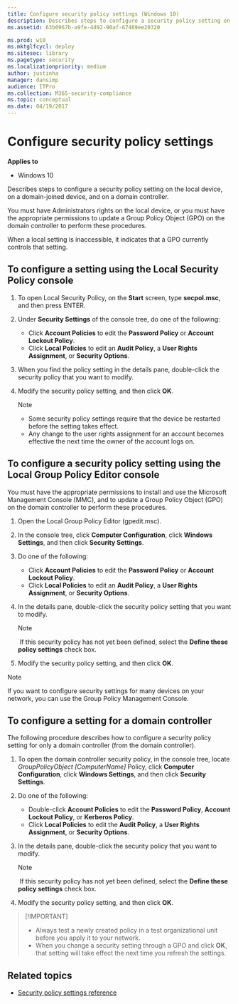 ```yaml
---
title: Configure security policy settings (Windows 10)
description: Describes steps to configure a security policy setting on the local device, on a domain-joined device, and on a domain controller.
ms.assetid: 63b0967b-a9fe-4d92-90af-67469ee20320

ms.prod: w10
ms.mktglfcycl: deploy
ms.sitesec: library
ms.pagetype: security
ms.localizationpriority: medium
author: justinha
manager: dansimp
audience: ITPro
ms.collection: M365-security-compliance
ms.topic: conceptual
ms.date: 04/19/2017
---
```

# Configure security policy settings

**Applies to**
-   Windows 10

Describes steps to configure a security policy setting on the local device, on a domain-joined device, and on a domain controller.

You must have Administrators rights on the local device, or you must have the appropriate permissions to update a Group Policy Object (GPO) on the domain controller to perform these procedures.

When a local setting is inaccessible, it indicates that a GPO currently controls that setting.

## <a href="" id="bkmk-local"></a>To configure a setting using the Local Security Policy console

1.  To open Local Security Policy, on the **Start** screen, type **secpol.msc**, and then press ENTER.
2.  Under **Security Settings** of the console tree, do one of the following:

    -   Click **Account Policies** to edit the **Password Policy** or **Account Lockout Policy**.
    -   Click **Local Policies** to edit an **Audit Policy**, a **User Rights Assignment**, or **Security Options**.

3.  When you find the policy setting in the details pane, double-click the security policy that you want to modify.
4.  Modify the security policy setting, and then click **OK**.

    > [!NOTE]
    > -   Some security policy settings require that the device be restarted before the setting takes effect.
    > -   Any change to the user rights assignment for an account becomes effective the next time the owner of the account logs on.
     
## <a href="" id="bkmk-domain"></a>To configure a security policy setting using the Local Group Policy Editor console

You must have the appropriate permissions to install and use the Microsoft Management Console (MMC), and to update a Group Policy Object (GPO) on the domain controller to perform these procedures.

1.  Open the Local Group Policy Editor (gpedit.msc).
2.  In the console tree, click **Computer Configuration**, click **Windows Settings**, and then click **Security Settings**.
3.  Do one of the following:

    -   Click **Account Policies** to edit the **Password Policy** or **Account Lockout Policy**.
    -   Click **Local Policies** to edit an **Audit Policy**, a **User Rights Assignment**, or **Security Options**.

4.  In the details pane, double-click the security policy setting that you want to modify.

    > [!NOTE]
    > If this security policy has not yet been defined, select the **Define these policy settings** check box.
     
5.  Modify the security policy setting, and then click **OK**.

> [!NOTE]
> If you want to configure security settings for many devices on your network, you can use the Group Policy Management Console.
 
## <a href="" id="bkmk-dc"></a>To configure a setting for a domain controller

The following procedure describes how to configure a security policy setting for only a domain controller (from the domain controller).

1.  To open the domain controller security policy, in the console tree, locate *GroupPolicyObject \[ComputerName\]* Policy, click **Computer Configuration**, click **Windows Settings**, and then click **Security Settings**.
2.  Do one of the following:

    -   Double-click **Account Policies** to edit the **Password Policy**, **Account Lockout Policy**, or **Kerberos Policy**.
    -   Click **Local Policies** to edit the **Audit Policy**, a **User Rights Assignment**, or **Security Options**.

3.  In the details pane, double-click the security policy that you want to modify.

    > [!NOTE]
    > If this security policy has not yet been defined, select the **Define these policy settings** check box.
     
4.  Modify the security policy setting, and then click **OK**.

> [!IMPORTANT]  
> -   Always test a newly created policy in a test organizational unit before you apply it to your network.
> -   When you change a security setting through a GPO and click **OK**, that setting will take effect the next time you refresh the settings.
 
## Related topics

- [Security policy settings reference](security-policy-settings-reference.md)
